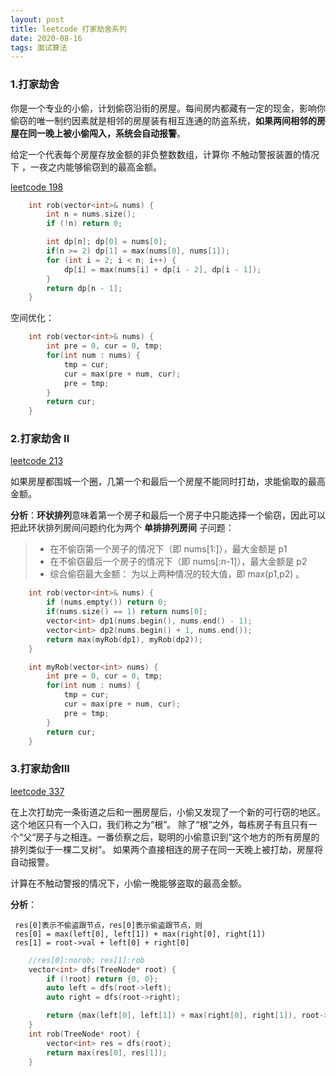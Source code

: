 ```yaml
---
layout: post
title: leetcode 打家劫舍系列
date: 2020-08-16
tags: 面试算法    
---
```



### 1.打家劫舍

你是一个专业的小偷，计划偷窃沿街的房屋。每间房内都藏有一定的现金，影响你偷窃的唯一制约因素就是相邻的房屋装有相互连通的防盗系统，**如果两间相邻的房屋在同一晚上被小偷闯入，系统会自动报警**。

给定一个代表每个房屋存放金额的非负整数数组，计算你 不触动警报装置的情况下 ，一夜之内能够偷窃到的最高金额。


[leetcode 198](https://leetcode-cn.com/problems/house-robber/)

```c++
    int rob(vector<int>& nums) {
        int n = nums.size();
        if (!n) return 0;

        int dp[n]; dp[0] = nums[0];
        if(n >= 2) dp[1] = max(nums[0], nums[1]);
        for (int i = 2; i < n; i++) {
            dp[i] = max(nums[i] + dp[i - 2], dp[i - 1]);
        }
        return dp[n - 1];
    }
```

空间优化：
```c++
    int rob(vector<int>& nums) {
        int pre = 0, cur = 0, tmp;
        for(int num : nums) {
            tmp = cur;
            cur = max(pre + num, cur);
            pre = tmp;
        }
        return cur;
    }
```

### 2.打家劫舍 II

[leetcode 213](https://leetcode-cn.com/problems/house-robber-ii/)

如果房屋都围城一个圈，几第一个和最后一个房屋不能同时打劫，求能偷取的最高金额。

**分析**：**环状排列**意味着第一个房子和最后一个房子中只能选择一个偷窃，因此可以把此环状排列房间问题约化为两个 **单排排列房间** 子问题：

>* 在不偷窃第一个房子的情况下（即 nums[1:]），最大金额是 p1 
>* 在不偷窃最后一个房子的情况下（即 nums[:n-1]），最大金额是 p2  
>* 综合偷窃最大金额： 为以上两种情况的较大值，即 max(p1,p2) 。


```c++
    int rob(vector<int>& nums) {
        if (nums.empty()) return 0;
        if(nums.size() == 1) return nums[0];
        vector<int> dp1(nums.begin(), nums.end() - 1);
        vector<int> dp2(nums.begin() + 1, nums.end());
        return max(myRob(dp1), myRob(dp2));
    }

    int myRob(vector<int> nums) {
        int pre = 0, cur = 0, tmp;
        for(int num : nums) {
            tmp = cur;
            cur = max(pre + num, cur);
            pre = tmp;
        }
        return cur;
    }
```

### 3.打家劫舍III 

[leetcode 337](https://leetcode-cn.com/problems/house-robber-iii/)

在上次打劫完一条街道之后和一圈房屋后，小偷又发现了一个新的可行窃的地区。这个地区只有一个入口，我们称之为“根”。 除了“根”之外，每栋房子有且只有一个“父“房子与之相连。一番侦察之后，聪明的小偷意识到“这个地方的所有房屋的排列类似于一棵二叉树”。 如果两个直接相连的房子在同一天晚上被打劫，房屋将自动报警。

计算在不触动警报的情况下，小偷一晚能够盗取的最高金额。


**分析**：
```
 res[0]表示不偷盗跟节点，res[0]表示偷盗跟节点，则
 res[0] = max(left[0], left[1]) + max(right[0], right[1])
 res[1] = root->val + left[0] + right[0]
```

```c++
    //res[0]:norob; res[1]:rob
    vector<int> dfs(TreeNode* root) {
        if (!root) return {0, 0};
        auto left = dfs(root->left);
        auto right = dfs(root->right);

        return {max(left[0], left[1]) + max(right[0], right[1]), root->val + left[0] + right[0]};
    }
    int rob(TreeNode* root) {
        vector<int> res = dfs(root);
        return max(res[0], res[1]);
    }
```

